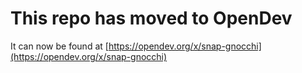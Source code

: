 # This repo has moved to OpenDev

It can now be found at [https://opendev.org/x/snap-gnocchi](https://opendev.org/x/snap-gnocchi)
